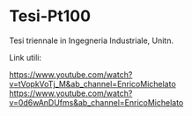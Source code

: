 # Tesi-Pt100
Tesi triennale in Ingegneria Industriale, Unitn.

Link utili:

https://www.youtube.com/watch?v=tVopkVoTj_M&ab_channel=EnricoMichelato
https://www.youtube.com/watch?v=0d6wAnDUfms&ab_channel=EnricoMichelato
